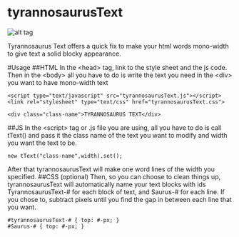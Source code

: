 # tyrannosaurusText
![alt tag](https://github.com/pjflanagan/tyrannosaurusText/blob/master/tText.png)

Tyrannosaurus Text offers a quick fix to make your html words mono-width to give text a solid blocky appearance.

#Usage
##HTML 
In the &lt;head&gt; tag, link to the style sheet and the js code. 
Then in the &lt;body&gt; all you have to do is write the text you need in the &lt;div&gt; you want to have mono-width text
```
<script type="text/javascript" src="tyrannosaurusText.js"></script>
<link rel="stylesheet" type="text/css" href="tyrannosaurusText.css">

<div class="class-name">TYRANNOSAURUS TEXT</div>
```
##JS
In the &lt;script&gt; tag or .js file you are using, all you have to do is call tText() and pass it the class name of the text you want to modify and width you want the text to be.
```
new tText("class-name",width).set();

```
After that tyrannosaurusText will make one word lines of the width you specified.
##CSS (optional)
Then, so you can choose to clean things up, tyrannosaurusText will automatically name your text blocks with ids TyrannosaurusText-# for each block of text, and Saurus-# for each line. If you chose to, subtract pixels until you find the gap in between each line that you want.
```
#tyrannosaurusText-# { top: #-px; }
#Saurus-# { top: #-px; }
```
